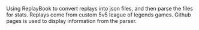 Using ReplayBook to convert replays into json files, and then parse the files for stats. Replays come from custom 5v5 league of legends games. Github pages is used to display information from the parser.
